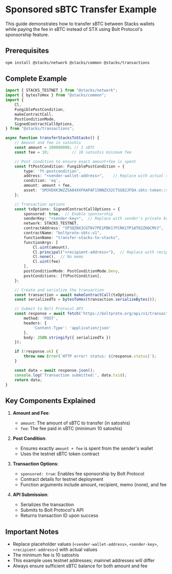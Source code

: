 # Sponsored sBTC Transfer Example

This guide demonstrates how to transfer sBTC between Stacks wallets while paying the fee in sBTC instead of STX using Bolt Protocol's sponsorship feature.

## Prerequisites

```bash
npm install @stacks/network @stacks/common @stacks/transactions
```

## Complete Example

```typescript
import { STACKS_TESTNET } from "@stacks/network";
import { bytesToHex } from "@stacks/common";
import {
    Cl,
    FungiblePostCondition,
    makeContractCall,
    PostConditionMode,
    SignedContractCallOptions,
} from "@stacks/transactions";

async function transferStacksToStacks() {
    // Amount and fee in satoshis
    const amount = 100000000; // 1 sBTC
    const fee = 10;          // 10 satoshis minimum fee

    // Post condition to ensure exact amount+fee is spent
    const ftPostCondition: FungiblePostCondition = {
        type: 'ft-postcondition',
        address: "<sender-wallet-address>",    // Replace with actual sender address
        condition: 'eq',
        amount: amount + fee,
        asset: 'SM3VDXK3WZZSA84XXFKAFAF15NNZX32CTSG82JFQ4.sbtc-token::sbtc-token'
    };

    // Transaction options
    const txOptions: SignedContractCallOptions = {
        sponsored: true,  // Enable sponsorship
        senderKey: "<sender-key>",  // Replace with sender's private key
        network: STACKS_TESTNET,
        contractAddress: "SP3QZNX3CGT6V7PE1PBK17FCRK1TP1AT02ZHQCMVJ",
        contractName: "boltproto-sbtc-v1",
        functionName: "transfer-stacks-to-stacks",
        functionArgs: [
            Cl.uint(amount),
            Cl.principal("<recipient-address>"),  // Replace with recipient address
            Cl.none(),  // No memo
            Cl.uint(fee)
        ],
        postConditionMode: PostConditionMode.Deny,
        postConditions: [ftPostCondition],
    };

    // Create and serialize the transaction
    const transaction = await makeContractCall(txOptions);
    const serializedTx = bytesToHex(transaction.serializeBytes());

    // Submit to Bolt Protocol API
    const response = await fetch('https://boltproto.org/api/v1/transaction/sbtc-token', {
        method: 'POST',
        headers: {
            'Content-Type': 'application/json'
        },
        body: JSON.stringify({ serializedTx })
    });

    if (!response.ok) {
        throw new Error(`HTTP error! status: ${response.status}`);
    }

    const data = await response.json();
    console.log('Transaction submitted:', data.txid);
    return data;
}
```

## Key Components Explained

1. **Amount and Fee**:
   - `amount`: The amount of sBTC to transfer (in satoshis)
   - `fee`: The fee paid in sBTC (minimum 10 satoshis)

2. **Post Condition**:
   - Ensures exactly `amount + fee` is spent from the sender's wallet
   - Uses the testnet sBTC token contract

3. **Transaction Options**:
   - `sponsored: true`: Enables fee sponsorship by Bolt Protocol
   - Contract details for testnet deployment
   - Function arguments include amount, recipient, memo (none), and fee

4. **API Submission**:
   - Serializes the transaction
   - Submits to Bolt Protocol's API
   - Returns transaction ID upon success

## Important Notes

- Replace placeholder values (`<sender-wallet-address>`, `<sender-key>`, `<recipient-address>`) with actual values
- The minimum fee is 10 satoshis
- This example uses testnet addresses; mainnet addresses will differ
- Always ensure sufficient sBTC balance for both amount and fee